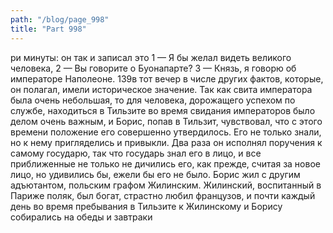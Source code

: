 ```yaml
---
path: "/blog/page_998"
title: "Part 998"
---
```


ри минуты: он так и записал это 1 — Я бы желал видеть великого человека,
2 — Вы говорите о Буонапарте?
3 — Князь, я говорю об императоре Наполеоне.
139в тот вечер в числе других фактов, которые, он полагал, имели историческое значение. Так как свита императора была очень небольшая, то для человека, дорожащего успехом по службе, находиться в Тильзите во время свидания императоров было делом очень важным, и Борис, попав в Тильзит, чувствовал, что с этого времени положение его совершенно утвердилось. Его не только знали, но к нему пригляделись и привыкли. Два раза он исполнял поручения к самому государю, так что государь знал его в лицо, и все приближенные не только не дичились его, как прежде, считая за новое лицо, но удивились бы, ежели бы его не было.
Борис жил с другим адъютантом, польским графом Жилинским. Жилинский, воспитанный в Париже поляк, был богат, страстно любил французов, и почти каждый день во время пребывания в Тильзите к Жилинскому и Борису собирались на обеды и завтраки 
